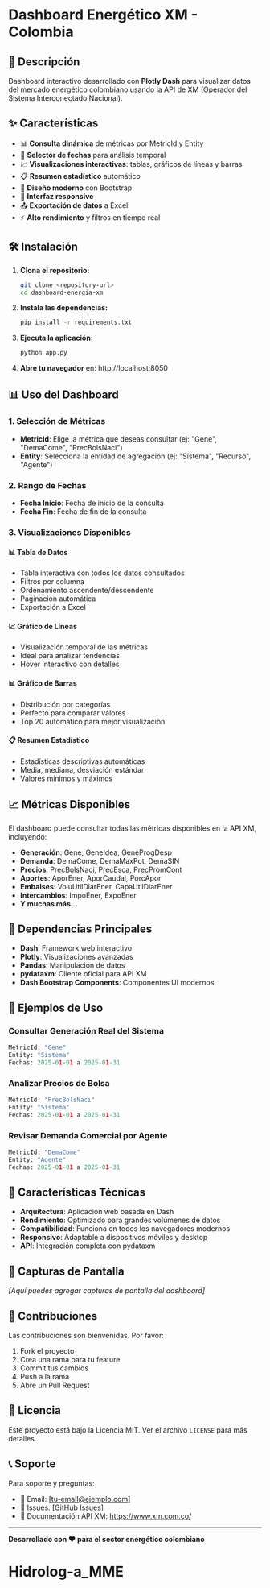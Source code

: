 # Dashboard Energético XM - Colombia

## 🚀 Descripción

Dashboard interactivo desarrollado con **Plotly Dash** para visualizar datos del mercado energético colombiano usando la API de XM (Operador del Sistema Interconectado Nacional).

## ✨ Características

- 📊 **Consulta dinámica** de métricas por MetricId y Entity
- 📅 **Selector de fechas** para análisis temporal
- 📈 **Visualizaciones interactivas**: tablas, gráficos de líneas y barras
- 📋 **Resumen estadístico** automático
- 🎨 **Diseño moderno** con Bootstrap
- 📱 **Interfaz responsive**
- 📤 **Exportación de datos** a Excel
- ⚡ **Alto rendimiento** y filtros en tiempo real

## 🛠️ Instalación

1. **Clona el repositorio:**
   ```bash
   git clone <repository-url>
   cd dashboard-energia-xm
   ```

2. **Instala las dependencias:**
   ```bash
   pip install -r requirements.txt
   ```

3. **Ejecuta la aplicación:**
   ```bash
   python app.py
   ```

4. **Abre tu navegador** en: http://localhost:8050

## 📊 Uso del Dashboard

### 1. Selección de Métricas
- **MetricId**: Elige la métrica que deseas consultar (ej: "Gene", "DemaCome", "PrecBolsNaci")
- **Entity**: Selecciona la entidad de agregación (ej: "Sistema", "Recurso", "Agente")

### 2. Rango de Fechas
- **Fecha Inicio**: Fecha de inicio de la consulta
- **Fecha Fin**: Fecha de fin de la consulta

### 3. Visualizaciones Disponibles

#### 📊 Tabla de Datos
- Tabla interactiva con todos los datos consultados
- Filtros por columna
- Ordenamiento ascendente/descendente
- Paginación automática
- Exportación a Excel

#### 📈 Gráfico de Líneas
- Visualización temporal de las métricas
- Ideal para analizar tendencias
- Hover interactivo con detalles

#### 📊 Gráfico de Barras
- Distribución por categorías
- Perfecto para comparar valores
- Top 20 automático para mejor visualización

#### 📋 Resumen Estadístico
- Estadísticas descriptivas automáticas
- Media, mediana, desviación estándar
- Valores mínimos y máximos

## 📈 Métricas Disponibles

El dashboard puede consultar todas las métricas disponibles en la API XM, incluyendo:

- **Generación**: Gene, GeneIdea, GeneProgDesp
- **Demanda**: DemaCome, DemaMaxPot, DemaSIN
- **Precios**: PrecBolsNaci, PrecEsca, PrecPromCont
- **Aportes**: AporEner, AporCaudal, PorcApor
- **Embalses**: VoluUtilDiarEner, CapaUtilDiarEner
- **Intercambios**: ImpoEner, ExpoEner
- **Y muchas más...**

## 🔧 Dependencias Principales

- **Dash**: Framework web interactivo
- **Plotly**: Visualizaciones avanzadas
- **Pandas**: Manipulación de datos
- **pydataxm**: Cliente oficial para API XM
- **Dash Bootstrap Components**: Componentes UI modernos

## 🎯 Ejemplos de Uso

### Consultar Generación Real del Sistema
```python
MetricId: "Gene"
Entity: "Sistema"
Fechas: 2025-01-01 a 2025-01-31
```

### Analizar Precios de Bolsa
```python
MetricId: "PrecBolsNaci"
Entity: "Sistema"
Fechas: 2025-01-01 a 2025-01-31
```

### Revisar Demanda Comercial por Agente
```python
MetricId: "DemaCome"
Entity: "Agente"
Fechas: 2025-01-01 a 2025-01-31
```

## 🚀 Características Técnicas

- **Arquitectura**: Aplicación web basada en Dash
- **Rendimiento**: Optimizado para grandes volúmenes de datos
- **Compatibilidad**: Funciona en todos los navegadores modernos
- **Responsivo**: Adaptable a dispositivos móviles y desktop
- **API**: Integración completa con pydataxm

## 📱 Capturas de Pantalla

*[Aquí puedes agregar capturas de pantalla del dashboard]*

## 🤝 Contribuciones

Las contribuciones son bienvenidas. Por favor:

1. Fork el proyecto
2. Crea una rama para tu feature
3. Commit tus cambios
4. Push a la rama
5. Abre un Pull Request

## 📄 Licencia

Este proyecto está bajo la Licencia MIT. Ver el archivo `LICENSE` para más detalles.

## 📞 Soporte

Para soporte y preguntas:
- 📧 Email: [tu-email@ejemplo.com]
- 🐛 Issues: [GitHub Issues]
- 📖 Documentación API XM: https://www.xm.com.co/

---

**Desarrollado con ❤️ para el sector energético colombiano**
# Hidrolog-a_MME
